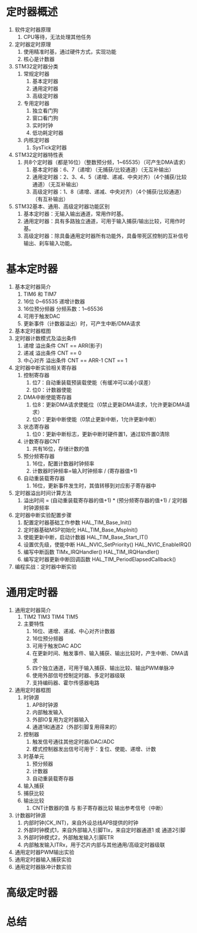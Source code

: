 # 定时器概述

1. 软件定时器原理
   1. CPU等待，无法处理其他任务
2. 定时器定时原理
   1. 使用精准时基，通过硬件方式，实现功能
   2. 核心是计数器
3. STM32定时器分类
   1. 常规定时器
      1. 基本定时器
      2. 通用定时器
      3. 高级定时器
   2. 专用定时器
      1. 独立看门狗
      2. 窗口看门狗
      3. 实时时钟
      4. 低功耗定时器
   3. 内核定时器
      1. SysTick定时器
4. STM32定时器特性表
   1. 共8个定时器（都是16位）（整数预分频，1~65535）（可产生DMA请求）
      1. 基本定时器：6、7（递增）（无捕获/比较通道）（无互补输出）
      2. 通用定时器：2、3、4、5（递增、递减、中央对齐）（4个捕获/比较通道）（无互补输出）
      3. 高级定时器：1、8（递增、递减、中央对齐）（4个捕获/比较通道）（有互补输出）
5. STM32基本、通用、高级定时器功能区别
   1. 基本定时器：无输入输出通道，常用作时基。
   2. 通用定时器：具有多路独立通道，可用于输入捕获/输出比较，可用作时基。
   3. 高级定时器：除具备通用定时器所有功能外，具备带死区控制的互补信号输出、刹车输入功能。

# 基本定时器

1. 基本定时器简介
   1. TIM6 和 TIM7
   2. 16位 0~65535 递增计数器
   3. 16位预分频器 分频系数：1~65536
   4. 可用于触发DAC
   5. 更新事件（计数器溢出）时，可产生中断/DMA请求
2. 基本定时器框图
3. 定时器计数模式及溢出条件
   1. 递增 溢出条件 CNT == ARR(影子)
   2. 递减 溢出条件 CNT == 0
   3. 中心对齐 溢出条件 CNT == ARR-1 CNT == 1
4. 定时器中断实验相关寄存器
   1. 控制寄存器
      1. 位7：自动重装载预装载使能（有缓冲可以减小误差）
      2. 位0：计数器使能
   2. DMA中断使能寄存器
      1. 位8：更新DMA请求使能位（0禁止更新DMA请求，1允许更新DMA请求）
      2. 位0：更新中断使能（0禁止更新中断，1允许更新中断）
   3. 状态寄存器
      1. 位0：更新中断标志，更新中断时硬件置1，通过软件置0清除
   4. 计数寄存器CNT
      1. 共有16位，存储计数的值
   5. 预分频寄存器
      1. 16位，配置计数器时钟频率
      2. 计数器时钟频率=输入时钟频率 / (寄存器值+1)
   6. 自动重装载寄存器
      1. 16位，更新事件发生时，其值转移到对应影子寄存器中
5. 定时器溢出时间计算方法
   1. 溢出时间 = (自动重装载寄存器的值+1) * (预分频寄存器的值+1) / 定时器时钟源频率
6. 定时器中断实验配置步骤
   1. 配置定时器基础工作参数 HAL_TIM_Base_Init()
   2. 定时器基础MSP初始化 HAL_TIM_Base_MspInit()
   3. 使能更新中断，启动计数器 HAL_TIM_Base_Start_IT()
   4. 设置优先级，使能中断 HAL_NVIC_SetPriority() HAL_NVIC_EnableIRQ()
   5. 编写中断函数 TIMx_IRQHandler() HAL_TIM_IRQHandler()
   6. 编写定时器更新中断回调函数 HAL_TIM_PeriodElapsedCallback()
7. 编程实战：定时器中断实验

# 通用定时器

1. 通用定时器简介
   1. TIM2 TIM3 TIM4 TIM5
   2. 主要特性
      1. 16位、递增、递减、中心对齐计数器
      2. 16位预分频器
      3. 可用于触发DAC ADC
      4. 在更新时间、触发事件、输入捕获、输出比较时，产生中断、DMA请求
      5. 四个独立通道，可用于输入捕获、输出比较、输出PWM单脉冲
      6. 使用外部信号控制定时器、多定时器级联
      7. 支持编码器、霍尔传感器电路
2. 通用定时器框图
   1. 时钟源
      1. APB时钟源
      2. 内部触发输入
      3. 外部IO复用为定时器输入
      4. 通道1和通道2（外部引脚复用得来的）
   2. 控制器
      1. 触发信号通往其他定时器/DAC/ADC
      2. 模式控制器发出信号可用于：复位、使能、递增、计数
   3. 时基单元
      1. 预分频器
      2. 计数器
      3. 自动重装载寄存器
   4. 输入捕获
   5. 捕获比较
   6. 输出比较
      1. CNT计数器的值 与 影子寄存器比较 输出参考信号（中断）
3. 计数器时钟源
   1. 内部时钟(CK_INT)，来自外设总线APB提供的时钟
   2. 外部时钟模式1，来自外部输入引脚TIx，来自定时器通道1 或 通道2引脚
   3. 外部时钟模式2，外部触发输入引脚ETR
   4. 内部触发输入ITRx，用于芯片内部与其他通用/高级定时器级联
4. 通用定时器PWM输出实验
5. 通用定时器输入捕获实验
6. 通用定时器脉冲计数实验

# 高级定时器

# 总结